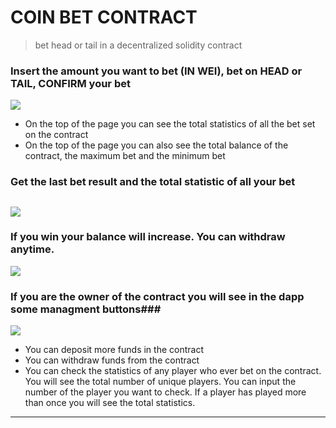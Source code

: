 # COIN BET CONTRACT

> bet head or tail in a decentralized solidity contract



### Insert the amount you want to bet (IN WEI), bet on HEAD or TAIL, CONFIRM your bet ###
![](cd1.JPG)


- On the top of the page you can see the total statistics of all the bet set on the contract
- On the top of the page you can also see the total balance of the contract, the maximum bet and the minimum bet


### Get the last bet result and the total statistic of all your bet ###
![](cd2.JPG)
- 

 
 ### If you win your balance will increase. You can withdraw anytime.  ###
 ![](cd3.JPG)
 
 ### If you are the owner of the contract you will see in the dapp some managment buttons###
 ![](cd3.JPG)
 
 - You can deposit more funds in the contract
 - You can withdraw funds from the contract
 - You can check the statistics of any player who ever bet on the contract. You will see the total number of unique players.
   You can input the number of the player you want to check. If a player has played more than once you will see the total statistics.
   
   

---

